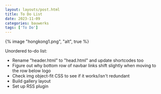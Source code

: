 ```yaml
---
layout: layouts/post.html
title: To Do List
date: 2023-11-09
categories: bauwerks
tags: ['To Do']
---
```


{% image "hongkong1.png", "alt", true %}

Unordered to-do list:

- Rename "header.html" to "head.html" and update shortcodes too
- Figure out why bottom row of navbar links shift slightly when moving to the row below logo
- Check img object-fit CSS to see if it works/isn't redundant
- Build gallery layout
- Set up RSS plugin

